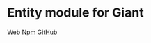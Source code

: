 Entity module for Giant
=======================

[Web](http://giantjs.org) [Npm](https://www.npmjs.com/~giantjs) [GitHub](https://github.com/giantjs)
